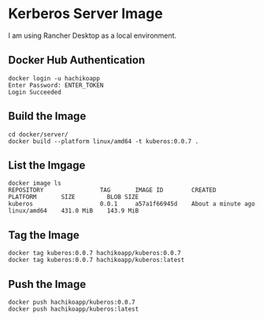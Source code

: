 # Kerberos Server Image

I am using Rancher Desktop as a local environment.

## Docker Hub Authentication

```
docker login -u hachikoapp
Enter Password: ENTER_TOKEN
Login Succeeded
```

## Build the Image

```
cd docker/server/
docker build --platform linux/amd64 -t kuberos:0.0.7 .
```

## List the Imgage

```
docker image ls
REPOSITORY                TAG       IMAGE ID        CREATED               PLATFORM       SIZE         BLOB SIZE
kuberos                   0.0.1     a57a1f66945d    About a minute ago    linux/amd64    431.0 MiB    143.9 MiB
```

## Tag the Image

```
docker tag kuberos:0.0.7 hachikoapp/kuberos:0.0.7
docker tag kuberos:0.0.7 hachikoapp/kuberos:latest
```

## Push the Image

```
docker push hachikoapp/kuberos:0.0.7
docker push hachikoapp/kuberos:latest
```
